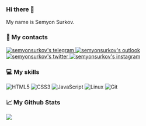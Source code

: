 ### Hi there 👋
My name is Semyon Surkov. 
<br>




### 📱 My contacts 
<a href="https://t.me/semyonsurkov/">
  <img alt="semyonsurkov's telegram" src="https://img.shields.io/badge/Telegram-2CA5E0?style=for-the-badge&logo=telegram&logoColor=white"/>
</a>
<a href="mailto:semyonsurkov@outlook.com"semyonsurkov@outlook.com">
  <img alt="semyonsurkov's outlook" src="https://img.shields.io/badge/Microsoft_Outlook-0078D4?style=for-the-badge&logo=microsoft-outlook&logoColor=white"/>
</a>
<a href="https://twitter.com/semyon_surkov">
  <img alt="semyonsurkov's twitter" src="https://img.shields.io/badge/Twitter-1DA1F2?style=for-the-badge&logo=twitter&logoColor=white">
</a>
<a href="https://www.instagram.com/semyon_surkov/">
  <img alt="semyonsurkov's instagram" src="https://img.shields.io/badge/Instagram-E4405F?style=for-the-badge&logo=instagram&logoColor=white">
</a>
<br>

### 💻 My skills
![HTML5](https://img.shields.io/badge/html5-%23E34F26.svg?style=for-the-badge&logo=html5&logoColor=white)
![CSS3](https://img.shields.io/badge/css3-%231572B6.svg?style=for-the-badge&logo=css3&logoColor=white)
![JavaScript](https://img.shields.io/badge/javascript-%23323330.svg?style=for-the-badge&logo=javascript&logoColor=%23F7DF1E)
![Linux](https://img.shields.io/badge/Linux-FCC624?style=for-the-badge&logo=linux&logoColor=black)
![Git](https://img.shields.io/badge/git-%23F05033.svg?style=for-the-badge&logo=git&logoColor=white)
### 📈 My Github Stats 
[![](https://github-readme-stats.vercel.app/api?username=semyonsurkov&theme=react&show_icons=true)](https://github.com/semyonsurkov)
